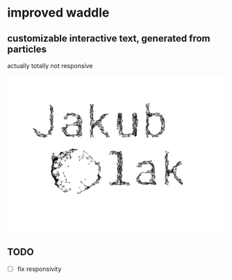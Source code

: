 # improved waddle
## customizable interactive text, generated from particles
actually totally not responsive

![img.png](img.png)

## TODO
- [ ] fix responsivity

